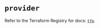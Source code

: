 # `provider`

Refer to the Terraform Registry for docs: [`tfe`](https://registry.terraform.io/providers/hashicorp/tfe/0.68.2/docs).
